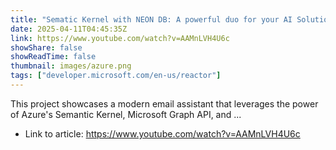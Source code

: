 ```yaml
---
title: "Sematic Kernel with NEON DB: A powerful duo for your AI Solutions"
date: 2025-04-11T04:45:35Z
link: https://www.youtube.com/watch?v=AAMnLVH4U6c
showShare: false
showReadTime: false
thumbnail: images/azure.png
tags: ["developer.microsoft.com/en-us/reactor"]
---
```

This project showcases a modern email assistant that leverages the power of Azure's Semantic Kernel, Microsoft Graph API, and ...

- Link to article: https://www.youtube.com/watch?v=AAMnLVH4U6c